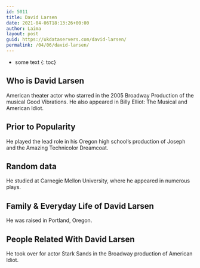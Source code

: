 ```yaml
---
id: 5011
title: David Larsen
date: 2021-04-06T18:13:26+00:00
author: Laima
layout: post
guid: https://ukdataservers.com/david-larsen/
permalink: /04/06/david-larsen/
---
```


* some text
{: toc}


## Who is David Larsen
                  
                  
                  
American theater actor who starred in the 2005 Broadway Production of the musical Good Vibrations. He also appeared in Billy Elliot: The Musical and American Idiot.
                  
              
            
              
            
                
                
                
## Prior to Popularity
                  
                  
                  
He played the lead role in his Oregon high school&#8217;s production of Joseph and the Amazing Technicolor Dreamcoat.
                  
              
            
              
            
                
                
                
## Random data
                  
                  
                  
He studied at Carnegie Mellon University, where he appeared in numerous plays.
                  
              
            
              
            
                
                
                
## Family & Everyday Life of David Larsen
                  
                  
                  
He was raised in Portland, Oregon.
                  
              
            
              
            
                
                
                
## People Related With David Larsen
                  
                  
                  
He took over for actor Stark Sands in the Broadway production of American Idiot.
                  
              
            
              
            
                
              
            
              
              
            
            
              
            
          
          
          